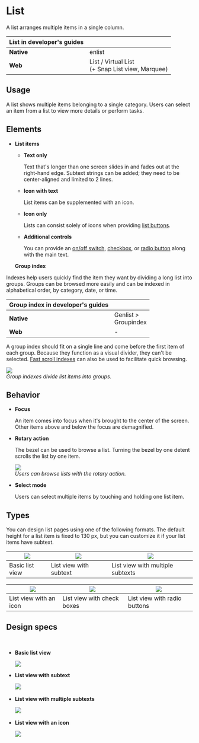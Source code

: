# List

A list arranges multiple items in a single column.

|**List** in developer's guides|  |
|--------|---------|  
|**Native**|enlist|
|**Web**|List / Virtual List<br>(+ Snap List view, Marquee)|

## Usage

A list shows multiple items belonging to a single category. Users can select an item from a list to view more details or perform tasks.

## Elements

-   **List items**
    -   **Text only**

        Text that's longer than one screen slides in and fades out at the right-hand edge. Subtext strings can be added; they need to be center-aligned and limited to 2 lines.

    -   **Icon with text**

        List items can be supplemented with an icon.

    -   **Icon only**

        Lists can consist solely of icons when providing [list buttons](buttons.md#list_button).

    -   **Additional controls**

        You can provide an [on/off switch](selection-controls.md#switches), [checkbox](selection-controls.md#checkboxes), or [radio button](selection-controls.md#radio_buttons) along with the main text.

    **Group index**

Indexes help users quickly find the item they want by dividing a long list into groups. Groups can be browsed more easily and can be indexed in alphabetical order, by category, date, or time.

|**Group index** in developer's guides|              |  
|---------------|--------------|
|**Native**|Genlist > <br>Groupindex|
|**Web**|-|

A group index should fit on a single line and come before the first item of each group. Because they function as a visual divider, they can't be selected. [Fast scroll indexes](scroll-bars.md#fast_scroll_index) can also be used to facilitate quick browsing.

![](media/ui_components_10.2.2-850x174.png)  
*Group indexes divide list items into groups.*

## Behavior

-   **Focus**

    An item comes into focus when it's brought to the center of the screen. Other items above and below the focus are demagnified.

-   **Rotary action**

    The bezel can be used to browse a list. Turning the bezel by one detent scrolls the list by one item.

    ![](media/ui_components_10.2.3-850x206.png)  
    *Users can browse lists with the rotary action.*

-   **Select mode**

    Users can select multiple items by touching and holding one list item.

## Types

You can design list pages using one of the following formats. The default height for a list item is fixed to 130 px, but you can customize it if your list items have subtext.


| ![](media/ui_components_10.2.4_1-850x174_1.png) | ![](media/ui_components_10.2.4_1-850x174_2.png) | ![](media/ui_components_10.2.4_1-850x174_3.png) |
| -- | -- | -- |
| Basic list view |  List view with subtext | List view with multiple subtexts |


| ![](media/ui_components_10.2.4_2-850x174_1.png) | ![](media/ui_components_10.2.4_2-850x174_2.png) | ![](media/ui_components_10.2.4_2-850x174_3.png) |
|-----|-----|-----|
|  List view with an icon | List view with check boxes | List view with radio buttons |


## Design specs

 
-   **Basic list view**

    ![](media/ui_components_10.2.5_1-850x252.png)  

-   **List view with subtext**  

    ![](media/ui_components_10.2.5_2-850x264.png)
 

-   **List view with multiple subtexts**

    ![](media/10.2.5_3_sujeong-800x390.png)
 

-   **List view with an icon**

    ![](media/10.2.5_5_sujeong-800x206.png)
 
